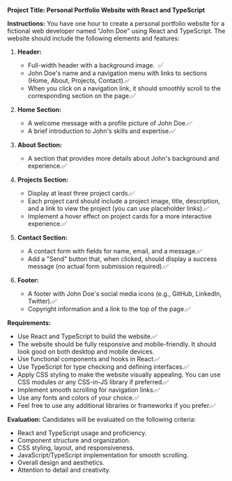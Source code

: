 **Project Title: Personal Portfolio Website with React and TypeScript**

**Instructions:**
You have one hour to create a personal portfolio website for a fictional web developer named "John Doe" using React and TypeScript. The website should include the following elements and features:

1. **Header:**
   - Full-width header with a background image.  ✅
   - John Doe's name and a navigation menu with links to sections (Home, About, Projects, Contact).✅
   - When you click on a navigation link, it should smoothly scroll to the corresponding section on the page.✅

2. **Home Section:**
   - A welcome message with a profile picture of John Doe.✅
   - A brief introduction to John's skills and expertise.✅

3. **About Section:**
   - A section that provides more details about John's background and experience.✅

4. **Projects Section:**
   - Display at least three project cards.✅
   - Each project card should include a project image, title, description, and a link to view the project (you can use placeholder links).✅
   - Implement a hover effect on project cards for a more interactive experience.✅

5. **Contact Section:**
   - A contact form with fields for name, email, and a message.✅
   - Add a "Send" button that, when clicked, should display a success message (no actual form submission required).✅

6. **Footer:**
   - A footer with John Doe's social media icons (e.g., GitHub, LinkedIn, Twitter).✅
   - Copyright information and a link to the top of the page.✅

**Requirements:**
- Use React and TypeScript to build the website.✅
- The website should be fully responsive and mobile-friendly. It should look good on both desktop and mobile devices.
- Use functional components and hooks in React.✅
- Use TypeScript for type checking and defining interfaces.✅
- Apply CSS styling to make the website visually appealing. You can use CSS modules or any CSS-in-JS library if preferred.✅
- Implement smooth scrolling for navigation links.✅
- Use any fonts and colors of your choice.✅
- Feel free to use any additional libraries or frameworks if you prefer.✅

**Evaluation:**
Candidates will be evaluated on the following criteria:
- React and TypeScript usage and proficiency.
- Component structure and organization.
- CSS styling, layout, and responsiveness.
- JavaScript/TypeScript implementation for smooth scrolling.
- Overall design and aesthetics.
- Attention to detail and creativity.